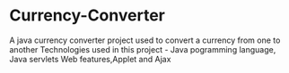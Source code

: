 # Currency-Converter
A java currency converter project used to convert a currency from one to another Technologies used in this project - Java pogramming language, Java servlets Web features,Applet and Ajax
